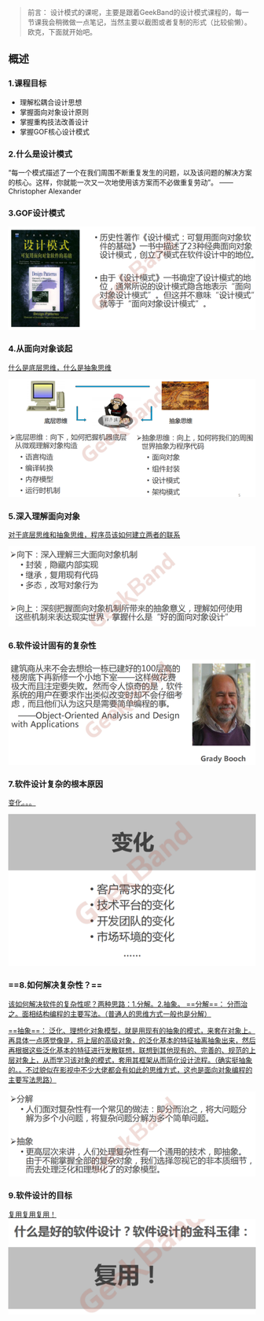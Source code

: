 <!--
 * @Author: gl401387338@gmail.com gl5644838
 * @Date: 2023-07-29 16:30:43
 * @LastEditors: gl401387338@gmail.com gl5644838
 * @LastEditTime: 2023-07-29 17:28:57
 * @FilePath: \designMode\learningNotes\1.概述.md
 * @Description: 
 * 
 * Copyright (c) 2023 by 毛利的野望, All Rights Reserved. 
-->
> 前言：
> 设计模式的课呢，主要是跟着GeekBand的设计模式课程的，每一节课我会稍微做一点笔记，当然主要以截图或者复制的形式（比较偷懒）。欧克，下面就开始吧。
## 概述

### 1.课程目标
* 理解松耦合设计思想
* 掌握面向对象设计原则
* 掌握重构技法改善设计
* 掌握GOF核心设计模式
  
### 2.什么是设计模式
“每一个模式描述了一个在我们周围不断重复发生的问题，以及该问题的解决方案的核心。这样，你就能一次又一次地使用该方案而不必做重复劳动”。
——Christopher Alexander

### 3.GOF设计模式
![Alt text](image.png)

### 4.从面向对象谈起
<u>什么是底层思维，什么是抽象思维</u>

![Alt text](image-1.png)

### 5.深入理解面向对象
<u>对于底层思维和抽象思维，程序员该如何建立两者的联系</u>

![Alt text](image-2.png)

### 6.软件设计固有的复杂性
![Alt text](image-3.png)

### 7.软件设计复杂的根本原因
<u>变化。。。</u>

![Alt text](image-4.png)

### ==8.如何解决复杂性？==
<u>该如何解决软件的复杂性呢？两种思路：1.分解。2.抽象。
==分解==： 分而治之。面相结构编程的主要写法。（普通人的思维方式一般也是分解）

==抽象==： 泛化、理想化对象模型，就是用现有的抽象的模式，来套在对象上。再具体一点感觉像是，将上层的高级对象，的泛化基本的特征抽离抽象出来，然后再根据这些泛化基本的特征进行发散联想，联想到其他现有的、完善的、规范的上层对象上，从而学习该对象的模式，套用其框架从而简化设计流程。（确实挺抽象的。。不过貌似在影视中不少大佬都会有如此的思维方式，这也是面向对象编程的主要写法思路）</u>

![Alt text](image-5.png)

### 9.软件设计的目标
<u>复用复用复用！</u>
![Alt text](image-6.png)